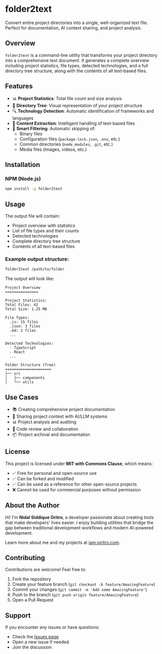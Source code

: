 # folder2text

Convert entire project directories into a single, well-organized text file. Perfect for documentation, AI context sharing, and project analysis.

## Overview

`folder2text` is a command-line utility that transforms your project directory into a comprehensive text document. It generates a complete overview including project statistics, file types, detected technologies, and a full directory tree structure, along with the contents of all text-based files.

## Features

- 📊 **Project Statistics**: Total file count and size analysis  
- 🌳 **Directory Tree**: Visual representation of your project structure  
- 🔍 **Technology Detection**: Automatic identification of frameworks and languages  
- 📝 **Content Extraction**: Intelligent handling of text-based files  
- 🚫 **Smart Filtering**: Automatic skipping of:  
  - Binary files  
  - Configuration files (`package-lock.json`, `.env`, etc.)  
  - Common directories (`node_modules`, `.git`, etc.)  
  - Media files (images, videos, etc.)

## Installation

### NPM (Node.js)

```bash
npm install -g folder2text
```

## Usage

The output file will contain:

- Project overview with statistics  
- List of file types and their counts  
- Detected technologies  
- Complete directory tree structure  
- Contents of all text-based files  

### Example output structure:

```bash
folder2text /path/to/folder
```

The output will look like:

```text
Project Overview
===============

Project Statistics:
Total Files: 42
Total Size: 1.25 MB

File Types:
  .js: 15 files
  .json: 3 files
  .md: 2 files
  ...

Detected Technologies:
  - TypeScript
  - React
  ...

Folder Structure (Tree)
=====================
├── src
│   ├── components
│   └── utils
```

## Use Cases

- 📚 Creating comprehensive project documentation  
- 🤖 Sharing project context with AI/LLM systems  
- 📊 Project analysis and auditing  
- 👥 Code review and collaboration  
- 📦 Project archival and documentation  

## License

This project is licensed under **MIT with Commons Clause**, which means:

- ✅ Free for personal and open-source use  
- ✅ Can be forked and modified  
- ✅ Can be used as a reference for other open-source projects  
- ❌ Cannot be used for commercial purposes without permission  

## About the Author

Hi! I'm **Nidal Siddique Oritro**, a developer passionate about creating tools that make developers' lives easier. I enjoy building utilities that bridge the gap between traditional development workflows and modern AI-powered development.  

Learn more about me and my projects at [iam.ioritro.com](https://iam.ioritro.com).

## Contributing

Contributions are welcome! Feel free to:

1. Fork the repository  
2. Create your feature branch (`git checkout -b feature/AmazingFeature`)  
3. Commit your changes (`git commit -m 'Add some AmazingFeature'`)  
4. Push to the branch (`git push origin feature/AmazingFeature`)  
5. Open a Pull Request  

## Support

If you encounter any issues or have questions:

- Check the [Issues page](https://github.com/oritromax/folder2text/issues)  
- Open a new issue if needed  
- Join the discussion  

